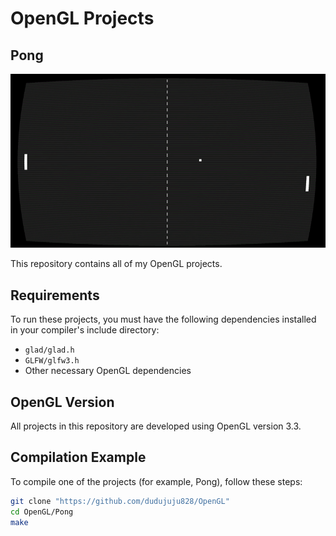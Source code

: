 # OpenGL Projects

## Pong
![Project Banner](./Pong/assets/pong_gameplay.gif)

This repository contains all of my OpenGL projects.

## Requirements

To run these projects, you must have the following dependencies installed in your compiler's include directory:
- `glad/glad.h`
- `GLFW/glfw3.h`
- Other necessary OpenGL dependencies

## OpenGL Version

All projects in this repository are developed using OpenGL version 3.3.

## Compilation Example

To compile one of the projects (for example, Pong), follow these steps:

```bash
git clone "https://github.com/dudujuju828/OpenGL"
cd OpenGL/Pong
make
